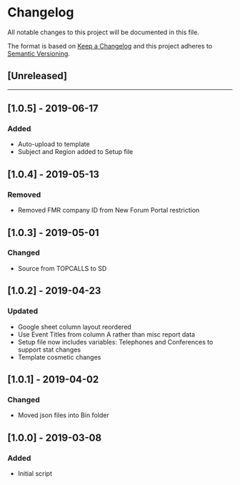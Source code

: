 # Changelog
All notable changes to this project will be documented in this file.

The format is based on [Keep a Changelog](http://keepachangelog.com/en/1.0.0/)
and this project adheres to [Semantic Versioning](http://semver.org/spec/v2.0.0.html).

## [Unreleased]
---

## [1.0.5] - 2019-06-17
### Added
- Auto-upload to template
- Subject and Region added to Setup file

## [1.0.4] - 2019-05-13
### Removed
- Removed FMR company ID from New Forum Portal restriction

## [1.0.3] - 2019-05-01
### Changed
- Source from TOPCALLS to SD

## [1.0.2] - 2019-04-23
### Updated
- Google sheet column layout reordered
- Use Event Titles from column A rather than misc report data
- Setup file now includes variables: Telephones and Conferences to support stat changes
- Template cosmetic changes

## [1.0.1] - 2019-04-02
### Changed
- Moved json files into Bin folder

## [1.0.0] - 2019-03-08
### Added
- Initial script